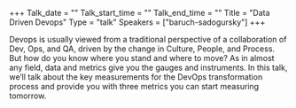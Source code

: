 +++
Talk_date = ""
Talk_start_time = ""
Talk_end_time = ""
Title = "Data Driven Devops"
Type = "talk"
Speakers = ["baruch-sadogursky"]
+++

Devops is usually viewed from a traditional perspective of a
collaboration of Dev, Ops, and QA, driven by the change in Culture,
People, and Process. But how do you know where you stand and where to
move? As in almost any field, data and metrics give you the gauges and
instruments. In this talk, we’ll talk about the key measurements for the
DevOps transformation process and provide you with three metrics you can
start measuring tomorrow.
